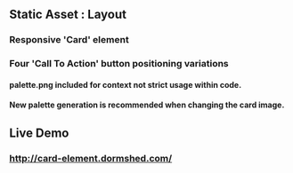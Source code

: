 ## Static Asset : Layout

### Responsive 'Card' element 

### Four 'Call To Action' button positioning variations

#### palette.png included for context not strict usage within code.
#### New palette generation is recommended when changing the card image.

## Live Demo
### http://card-element.dormshed.com/

